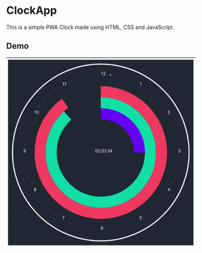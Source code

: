 # ClockApp
This is a simple PWA Clock made using HTML, CSS and JavaScript.

## Demo
![Alt Text](./output.gif)
